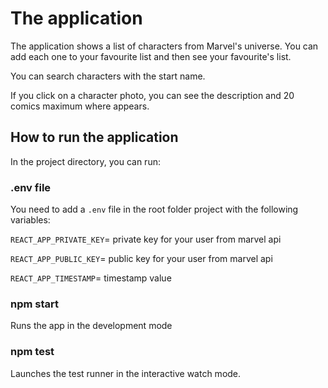 # The application

The application shows a list of characters from Marvel's universe. You can add each one to your favourite list and then see your favourite's list.

You can search characters with the start name.

If you click on a character photo, you can see the description and 20 comics maximum where appears.

##  How to run the application

In the project directory, you can run:

### .env file

You need to add a `.env` file in the root folder project with the following variables:

`REACT_APP_PRIVATE_KEY`= private key for your user from marvel api

`REACT_APP_PUBLIC_KEY`= public key for your user from marvel api

`REACT_APP_TIMESTAMP`= timestamp value

### npm start

Runs the app in the development mode

### npm test

Launches the test runner in the interactive watch mode.

